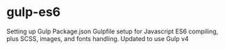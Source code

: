 # gulp-es6
Setting up Gulp Package.json
Gulpfile setup for Javascript ES6 compiling, plus SCSS, images, and fonts handling.
Updated to use Gulp v4
